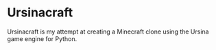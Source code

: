 # Ursinacraft
Ursinacraft is my attempt at creating a Minecraft clone using the Ursina game engine for Python. 
